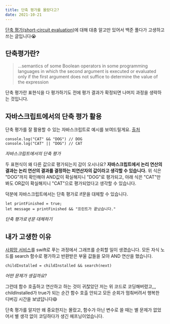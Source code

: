 ```yaml
---
title: 단축 평가를 몰랐다고?
date: 2021-10-21
---
```


[단축 평가(short-circuit evaluation)](https://en.wikipedia.org/wiki/Short-circuit_evaluation)에 대해 대충 알고만 있어서 백준 풀다가 고생하고 쓰는 글입니다😭

## 단축평가란?

> ...semantics of some Boolean operators in some programming languages in which the second argument is executed or evaluated only if the first argument does not suffice to determine the value of the expression

단축 평가란 표현식을 다 평가하기도 전에 평가 결과가 확정되면 나머지 과정을 생략하는 것입니다. 

## 자바스크립트에서의 단축 평가 활용

단축 평가를 잘 활용할 수 있는 자바스크립트로 예시를 보여드릴게요. [출처](http://www.yes24.com/Product/Goods/92742567) 

``` {class="language-javascript"}
console.log("CAT" && "DOG") // DOG
console.log("CAT" || "DOG") // CAT
```
*자바스크립트에서의 단축 평가*

두 표현식이 왜 다른 값으로 평가되는지 감이 오시나요? **자바스크립트에서 논리 연산의 결과는 논리 연산의 결과를 결정하는 피연산자의 값이라고 생각할 수 있습니다.** 위 식은 "DOG"까지 확인해야 AND값이 확실해지니 "DOG"로 평가되고, 아래 식은 "CAT"만 봐도 OR값이 확실해지니 "CAT"으로 평가되었다고 생각할 수 있습니다. 

덕분에 자바스크립트에서는 단축 평가로 if문을 대체할 수 있습니다. 

``` {class="language-javascript"}
let printFinished = true;
let message = printFinished && "프린트가 끝났습니다."
```
*단축 평가로 if문 대체하기*

## 내가 고생한 이유

[사회망 서비스](https://www.acmicpc.net/problem/2533)를 swift로 푸는 과정에서 그래프를 순회할 일이 생겼습니다. 모든 자식 노드를 search 함수로 평가하고 반환받은 부울 값들을 모아 AND 연산을 했습니다. 

``` {class="language-swift"}
childInstalled = childInstalled && search(next)
```
*어떤 문제가 생길까요?*

그런데 함수 호출하고 연산하고 하는 것이 귀찮았던 저는 위 코드로 코딩해버렸고,,, childInstalled가 true가 되는 순간 함수 호출 안되고 모든 순회가 멈춰버려서 행복한 디버깅 시간을 보냈답니다😄

단축 평가를 알지만 왜 중요한지는 몰랐고, 함수가 아닌 변수로 쓸 때는 별 문제가 없었어서 별 생각 없이 코딩하다가 생긴 헤프닝이었습니다. 


